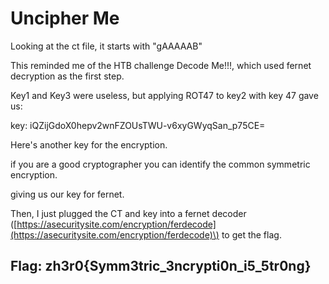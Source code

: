 # Uncipher Me

Looking at the ct file, it starts with "gAAAAAB"

This reminded me of the HTB challenge Decode Me!!!, which used fernet decryption as the first step.

Key1 and Key3 were useless, but applying ROT47 to key2 with key 47 gave us:

key: iQZijGdoX0hepv2wnFZOUsTWU-v6xyGWyqSan\_p75CE=

Here's another key for the encryption.

if you are a good cryptographer you can identify the common symmetric encryption.

giving us our key for fernet.

Then, I just plugged the CT and key into a fernet decoder \([https://asecuritysite.com/encryption/ferdecode](https://asecuritysite.com/encryption/ferdecode)\) to get the flag.

## Flag: zh3r0{Symm3tric\_3ncrypti0n\_i5\_5tr0ng}

